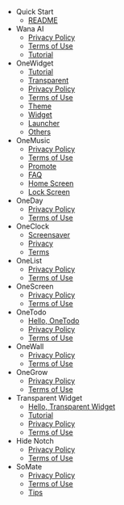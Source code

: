 - Quick Start
  - [README](README.md)
- Wana AI
  - [Privacy Policy](WanaAI/privacy.md)
  - [Terms of Use](WanaAI/terms.md)
  - [Tutorial](WanaAI/tutorial.md)
- OneWidget
  - [Tutorial](OneWidget/tutorial.md)
  - [Transparent](OneWidget/transparent.md)
  - [Privacy Policy](OneWidget/privacy.md)
  - [Terms of Use](OneWidget/terms.md)
  - [Theme](OneWidget/theme.md)
  - [Widget](OneWidget/widget.md)
  - [Launcher](OneWidget/launcher.md)
  - [Others](OneWidget/others.md)
- OneMusic
  - [Privacy Policy](OneMusic/privacy.md)
  - [Terms of Use](OneMusic/terms.md)
  - [Promote](OneMusic/promo.md)
  - [FAQ](OneMusic/qa.md)
  - [Home Screen](OneMusic/homescreen.md)
  - [Lock Screen](OneMusic/lockscreen.md)
- OneDay
  - [Privacy Policy](OneDay/privacy.md)
  - [Terms of Use](OneDay/terms.md)
- OneClock
  - [Screensaver](OneClock/screensaver.md)
  - [Privacy](OneClock/privacy.md)
  - [Terms](OneClock/terms.md)
- OneList
  - [Privacy Policy](OneList/privacy.md)
  - [Terms of Use](OneList/terms.md)
- OneScreen
  - [Privacy Policy](OneScreen/privacy.md)
  - [Terms of Use](OneScreen/terms.md)
- OneTodo
  - [Hello, OneTodo](OneTodo/intro.md)
  - [Privacy Policy](OneTodo/privacy.md)
  - [Terms of Use](OneTodo/terms.md)
- OneWall
  - [Privacy Policy](OneWall/privacy.md)
  - [Terms of Use](OneWall/terms.md)
- OneGrow
  - [Privacy Policy](OneGrow/privacy.md)
  - [Terms of Use](OneGrow/terms.md)
- Transparent Widget
  - [Hello, Transparent Widget](TransparentWidget/intro.md)
  - [Tutorial](TransparentWidget/tutorial.md)
  - [Privacy Policy](TransparentWidget/privacy.md)
  - [Terms of Use](TransparentWidget/terms.md)
- Hide Notch
  - [Privacy Policy](HideNotch/privacy.md)
  - [Terms of Use](HideNotch/terms.md)
- SoMate
  - [Privacy Policy](SoMate/privacy.md)
  - [Terms of Use](SoMate/terms.md)
  - [Tips](SoMate/tips.md)
